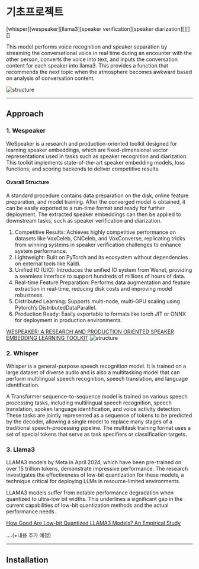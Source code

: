 # 기초프로젝트

[whisper][wespeaker][llama3][speaker verification][speaker diarization][][][]

This model performs voice recognition and speaker separation by streaming the conversational voice in real time during an encounter with the other person, converts the voice into text, and inputs the conversation content for each speaker into llama3. This provides a function that recommends the next topic when the atmosphere becomes awkward based on analysis of conversation content.


![structure](https://github.com/minuex/S-Talk/blob/main/전체구조도.jpg)

---
## Approach
### 1. Wespeaker

WeSpeaker is a research and production-oriented toolkit designed for learning speaker embeddings, which are fixed-dimensional vector representations used in tasks such as speaker recognition and diarization. This toolkit implements state-of-the-art speaker embedding models, loss functions, and scoring backends to deliver competitive results.

#### Ovarall Structure
A standard procedure contains data preparation on the disk, online feature preparation, and model training. After the converged model is obtained, it can be easily exported to a run-time format and ready for further deployment. The extracted speaker embeddings can then be applied to downstream tasks, such as speaker verification and diarization.

1. Competitive Results: Achieves highly competitive performance on datasets like VoxCeleb, CNCeleb, and VoxConverse, replicating tricks from winning systems in speaker verification challenges to enhance system performance.
2. Lightweight: Built on PyTorch and its ecosystem without dependencies on external tools like Kaldi.
3. Unified IO (UIO): Introduces the unified IO system from Wenet, providing a seamless interface to support hundreds of millions of hours of data.
4. Real-time Feature Preparation: Performs data augmentation and feature extraction in real-time, reducing disk costs and improving model robustness.
5. Distributed Learning: Supports multi-node, multi-GPU scaling using Pytorch’s DistributedDataParallel.
6. Production Ready: Easily exportable to formats like torch JIT or ONNX for deployment in production environments.

[WESPEAKER: A RESEARCH AND PRODUCTION ORIENTED SPEAKER EMBEDDING LEARNING TOOLKIT](https://arxiv.org/pdf/2210.17016)
![structure](https://github.com/minuex/S-Talk/blob/main/wespeaker%20구조도.jpg)

### 2. Whisper

Whisper is a general-purpose speech recognition model. It is trained on a large dataset of diverse audio and is also a multitasking model that can perform multilingual speech recognition, speech translation, and language identification.

A Transformer sequence-to-sequence model is trained on various speech processing tasks, including multilingual speech recognition, speech translation, spoken language identification, and voice activity detection. These tasks are jointly represented as a sequence of tokens to be predicted by the decoder, allowing a single model to replace many stages of a traditional speech-processing pipeline. The multitask training format uses a set of special tokens that serve as task specifiers or classification targets.

### 3. Llama3

LLAMA3 models by Meta in April 2024, which have been pre-trained on over 15 trillion tokens, demonstrate impressive performance. The research investigates the effectiveness of low-bit quantization for these models, a technique critical for deploying LLMs in resource-limited environments.

LLAMA3 models suffer from notable performance degradation when quantized to ultra-low bit widths. This underlines a significant gap in the current capabilities of low-bit quantization methods and the actual performance needs. 

[How Good Are Low-bit Quantized LLAMA3 Models? An Empirical Study](https://arxiv.org/pdf/2404.14047)

....(+내용 추가 예정)

---
## Installation





